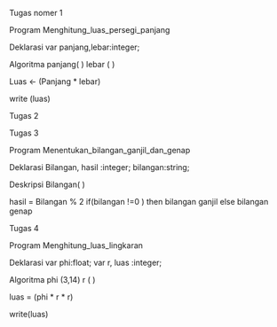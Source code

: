 Tugas nomer 1

Program Menghitung_luas_persegi_panjang

Deklarasi
var panjang,lebar:integer;

Algoritma
panjang( )
lebar ( )

Luas <- (Panjang * lebar)

write (luas)


Tugas 2



Tugas 3

Program Menentukan_bilangan_ganjil_dan_genap

Deklarasi
Bilangan, hasil :integer;
bilangan:string;

Deskripsi
Bilangan( )

hasil = Bilangan % 2
      if(bilangan !=0 ) then
       bilangan ganjil 
      else
        bilangan genap


Tugas 4

Program Menghitung_luas_lingkaran

Deklarasi
var phi:float;
var r, luas :integer;

Algoritma
phi (3,14)
r ( )

luas  = (phi * r * r)
 
 write(luas)
